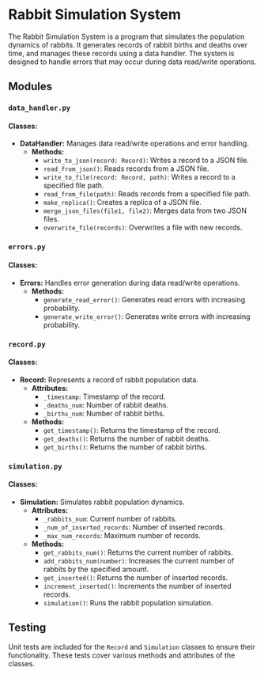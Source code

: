 # Rabbit Simulation System

The Rabbit Simulation System is a program that simulates the population dynamics of rabbits. It generates records of rabbit births and deaths over time, and manages these records using a data handler. The system is designed to handle errors that may occur during data read/write operations.

## Modules

### `data_handler.py`

#### Classes:
- **DataHandler:** Manages data read/write operations and error handling.
  - **Methods:**
    - `write_to_json(record: Record)`: Writes a record to a JSON file.
    - `read_from_json()`: Reads records from a JSON file.
    - `write_to_file(record: Record, path)`: Writes a record to a specified file path.
    - `read_from_file(path)`: Reads records from a specified file path.
    - `make_replica()`: Creates a replica of a JSON file.
    - `merge_json_files(file1, file2)`: Merges data from two JSON files.
    - `overwrite_file(records)`: Overwrites a file with new records.

### `errors.py`

#### Classes:
- **Errors:** Handles error generation during data read/write operations.
  - **Methods:**
    - `generate_read_error()`: Generates read errors with increasing probability.
    - `generate_write_error()`: Generates write errors with increasing probability.

### `record.py`

#### Classes:
- **Record:** Represents a record of rabbit population data.
  - **Attributes:**
    - `_timestamp`: Timestamp of the record.
    - `_deaths_num`: Number of rabbit deaths.
    - `_births_num`: Number of rabbit births.
  - **Methods:**
    - `get_timestamp()`: Returns the timestamp of the record.
    - `get_deaths()`: Returns the number of rabbit deaths.
    - `get_births()`: Returns the number of rabbit births.

### `simulation.py`

#### Classes:
- **Simulation:** Simulates rabbit population dynamics.
  - **Attributes:**
    - `_rabbits_num`: Current number of rabbits.
    - `_num_of_inserted_records`: Number of inserted records.
    - `_max_num_records`: Maximum number of records.
  - **Methods:**
    - `get_rabbits_num()`: Returns the current number of rabbits.
    - `add_rabbits_num(number)`: Increases the current number of rabbits by the specified amount.
    - `get_inserted()`: Returns the number of inserted records.
    - `increment_inserted()`: Increments the number of inserted records.
    - `simulation()`: Runs the rabbit population simulation.

## Testing

Unit tests are included for the `Record` and `Simulation` classes to ensure their functionality. These tests cover various methods and attributes of the classes.

